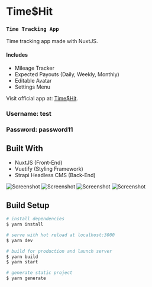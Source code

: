 # Time$Hit

### `Time Tracking App`

Time tracking app made with NuxtJS.
#### Includes
* Mileage Tracker
* Expected Payouts (Daily, Weekly, Monthly)
* Editable Avatar
* Settings Menu

Visit official app at: [Time$Hit](https://jaimegonzalezjr.com/Projects/timesheet/).

### Username: test
### Password: password11

## Built With
* NuxtJS (Front-End)
* Vuetify (Styling Framework)
* Strapi Headless CMS (Back-End)

![Screenshot](https://github.com/lnsflive/TimeHit/blob/master/static/img/ss1.png)
![Screenshot](https://github.com/lnsflive/TimeHit/blob/master/static/img/ss2.png)
![Screenshot](https://github.com/lnsflive/TimeHit/blob/master/static/img/ss3.png)
![Screenshot](https://github.com/lnsflive/TimeHit/blob/master/static/img/ss4.png)


## Build Setup

```bash
# install dependencies
$ yarn install

# serve with hot reload at localhost:3000
$ yarn dev

# build for production and launch server
$ yarn build
$ yarn start

# generate static project
$ yarn generate
```
